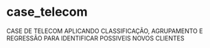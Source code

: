# case_telecom

CASE DE TELECOM 
APLICANDO CLASSIFICAÇÃO, AGRUPAMENTO E REGRESSÃO PARA IDENTIFICAR POSSIVEIS NOVOS CLIENTES
